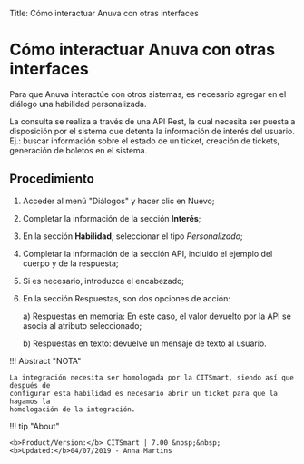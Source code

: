 Title: Cómo interactuar Anuva con otras interfaces
# Cómo interactuar Anuva con otras interfaces

Para que Anuva interactúe con otros sistemas, es necesario agregar en el diálogo una habilidad personalizada.

La consulta se realiza a través de una API Rest, la cual necesita ser puesta a disposición por el sistema que detenta la información de interés del usuario. Ej.: buscar información sobre el estado de un ticket, creación de tickets, generación de boletos en el sistema.

Procedimiento
-----------

1. Acceder al menú "Diálogos" y hacer clic en Nuevo;

2. Completar la información de la sección **Interés**;

3. En la sección **Habilidad**, seleccionar el tipo *Personalizado*;

4. Completar la información de la sección API, incluido el ejemplo del cuerpo y de la respuesta;

5. Si es necesario, introduzca el encabezado;

6. En la sección Respuestas, son dos opciones de acción:

    a) Respuestas en memoria: En este caso, el valor devuelto por la API se asocia al atributo seleccionado;
 
    b) Respuestas en texto: devuelve un mensaje de texto al usuario.
  
  
!!! Abstract "NOTA"

    La integración necesita ser homologada por la CITSmart, siendo así que después de 
    configurar esta habilidad es necesario abrir un ticket para que la hagamos la 
    homologación de la integración.
    
    
!!! tip "About"

    <b>Product/Version:</b> CITSmart | 7.00 &nbsp;&nbsp;
    <b>Updated:</b>04/07/2019 - Anna Martins
   
